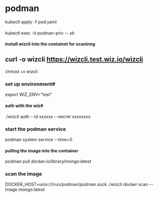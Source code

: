 # podman
kubectl apply -f pod.yaml
####
kubectl exec -it podman-priv -- sh
#### install wizcli into the containet for scaninng

curl -o wizcli https://wizcli.test.wiz.io/wizcli
---
####
chmod +x wizcli
### set up environment#
export WIZ_ENV="test"
#### auth with the wiz#
./wizcli auth --id xxxxxx --secret xxxxxxxx
### start the podman service 
podman system service --time=0
#### pulling the image into the container
podman pull docker.io/library/mongo:latest
### scan the image
DOCKER_HOST=unix:///run/podman/podman.sock  ./wizcli docker scan --image mongo:latest

